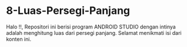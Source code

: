 # 8-Luas-Persegi-Panjang
Halo !!,
Repositori ini berisi program ANDROID STUDIO dengan intinya adalah menghitung luas dari persegi panjang.
Selamat menikmati isi dari konten ini.
